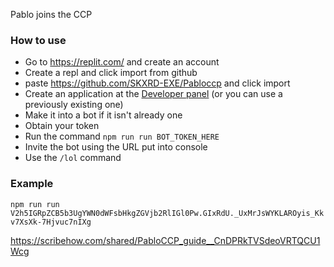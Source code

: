 Pablo joins the CCP

### How to use
- Go to https://replit.com/ and create an account
- Create a repl and click import from github
- paste https://github.com/SKXRD-EXE/Pabloccp and click import
- Create an application at the [Developer panel](https://discord.com/developers/applications/) (or you can use a previously existing one)
- Make it into a bot if it isn't already one
- Obtain your token
- Run the command `npm run run BOT_TOKEN_HERE`
- Invite the bot using the URL put into console
- Use the `/lol` command

### Example
`npm run run V2h5IGRpZCB5b3UgYWN0dWFsbHkgZGVjb2RlIGl0Pw.GIxRdU._UxMrJsWYKLAROyis_Kkv7XsXk-7Hjvuc7nIXg`

https://scribehow.com/shared/PabloCCP_guide__CnDPRkTVSdeoVRTQCU1Wcg
